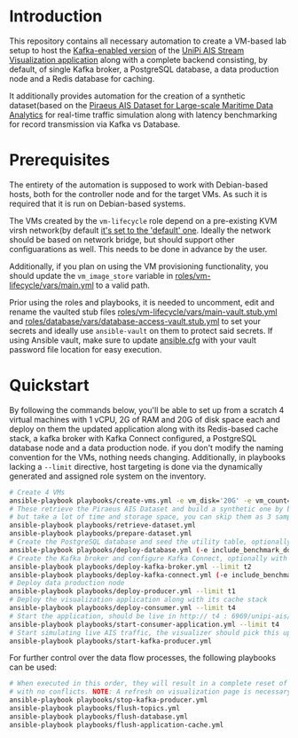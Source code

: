 # Introduction
This repository contains all necessary automation to create a VM-based lab setup to host the [Kafka-enabled version](https://github.com/nksegos/unipi-ais) of the [UniPi AIS Stream Visualization application](https://www.datastories.org/univ-piraeus-ais-stream-visualization/) along with a complete backend consisting, by default, 
of single Kafka broker, a PostgreSQL database, a data production node and a Redis database for caching.

It additionally provides automation for the creation of a synthetic dataset(based on the [Piraeus AIS Dataset for Large-scale Maritime Data Analytics](https://zenodo.org/records/6323416#.YnDqkC8RrAA) for real-time traffic simulation along with latency benchmarking for record transmission via Kafka vs Database.

# Prerequisites
The entirety of the automation is supposed to work with Debian-based hosts, both for the controller node and for the target VMs. As such it is required that it is run on Debian-based systems.

The VMs created by the `vm-lifecycle` role depend on a pre-existing KVM virsh network(by default [it's set to the 'default' one](roles/vm-lifecycle/vars/main.yml#L10). Ideally the network should be based on network bridge, but should support other configuarations as well. This needs to be done in advance by the user.

Additionally, if you plan on using the VM provisioning functionality, you should update the `vm_image_store` variable in [roles/vm-lifecycle/vars/main.yml](roles/vm-lifecycle/vars/main.yml#L8) to a valid path.

Prior using the roles and playbooks, it is needed to uncomment, edit and rename the vaulted stub files [roles/vm-lifecycle/vars/main-vault.stub.yml](roles/vm-lifecycle/vars/main-vault.stub.yml) and [roles/database/vars/database-access-vault.stub.yml](roles/database/vars/database-access-vault.stub.yml) to set your 
secrets and ideally use `ansible-vault` on them to protect said secrets. If using Ansible vault, make sure to update [ansible.cfg](ansible.cfg) with your vault password file location for easy execution.

# Quickstart

By following the commands below, you'll be able to set up from a scratch 4 virtual machines with 1 vCPU, 2G of RAM and 20G of disk space each and deploy on them the updated application along with its Redis-based cache stack, a kafka broker with Kafka Connect configured, a PostgreSQL database node and a data production node.
if you don't modify the naming convention for the VMs, nothing needs changing. Additionally, in playbooks lacking a `--limit` directive, host targeting is done via the dynamically generated and assigned role system on the inventory.

```bash
# Create 4 VMs
ansible-playbook playbooks/create-vms.yml -e vm_disk='20G' -e vm_count=4 --ask-become-pass 
# These retrieve the Piraeus AIS Dataset and build a synthetic one by blending kinematic and static data,
# but take a lot of time and storage space, you can skip them as 3 sample enriched datasets are already present in the repo
ansible-playbook playbooks/retrieve-dataset.yml 
ansible-playbook playbooks/prepare-dataset.yml
# Create the PostgreSQL database and seed the utility table, optionally include the benchmarking schema
ansible-playbook playbooks/deploy-database.yml (-e include_benchmark_ddl=true) --limit t3
# Create the Kafka broker and configure Kafka Connect, optionally with support for the benchmarking schema
ansible-playbook playbooks/deploy-kafka-broker.yml --limit t2
ansible-playbook playbooks/deploy-kafka-connect.yml (-e include_benchmark_connectors=true) --limit t2
# Deploy data production node
ansible-playbook playbooks/deploy-producer.yml --limit t1
# Deploy the visualization application along with its cache stack
ansible-playbook playbooks/deploy-consumer.yml --limit t4
# Start the application, should be live in http:// t4 : 6969/unipi-ais/unipi-ais
ansible-playbook playbooks/start-consumer-application.yml --limit t4
# Start simulating live AIS traffic, the visualizer should pick this up immediately
ansible-playbook playbooks/start-kafka-producer.yml 
```

For further control over the data flow processes, the following playbooks can be used:
```bash
# When executed in this order, they will result in a complete reset of the data flow, allowing to restart data production afterwards
# with no conflicts. NOTE: A refresh on visualization page is necessary to re-subsribe to Kafka after the recycling of the topics
ansible-playbook playbooks/stop-kafka-producer.yml 
ansible-playbook playbooks/flush-topics.yml 
ansible-playbook playbooks/flush-database.yml 
ansible-playbook playbooks/flush-application-cache.yml 
```
